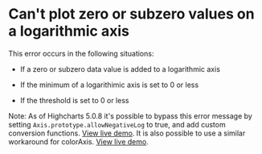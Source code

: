 # Can't plot zero or subzero values on a logarithmic axis

This error occurs in the following situations:

-   If a zero or subzero data value is added to a logarithmic axis

-   If the minimum of a logarithimic axis is set to 0 or less

-   If the threshold is set to 0 or less

Note: As of Highcharts 5.0.8 it's possible to bypass this error message by
setting `Axis.prototype.allowNegativeLog` to true, and add custom conversion
functions.
[View live demo](https://jsfiddle.net/gh/get/library/pure/highcharts/highcharts/tree/master/samples/highcharts/yaxis/type-log-negative/).
It is also possible to use a similar workaround for colorAxis.
[View live demo](https://jsfiddle.net/gh/get/library/pure/highcharts/highcharts/tree/master/samples/highcharts/coloraxis/logarithmic-with-emulate-negative-values/).
